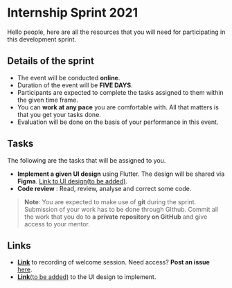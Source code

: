 # Internship Sprint 2021
Hello people, here are all the resources that you will need for participating in this development sprint. 

## Details of the sprint
- The event will be conducted **online**.  
- Duration of the event will be **FIVE DAYS**. 
- Participants are expected to complete the tasks assigned to them within the given time frame.
- You can **work at any pace** you are comfortable with. All that matters is that you get your tasks done.
- Evaluation will be done on the basis of your performance in this event.

## Tasks 
The following are the tasks that will be assigned to you.
- **Implement a given UI design** using Flutter. The design will be shared via **Figma**. [Link to UI design(to be added)]().
- **Code review** : Read, review, analyse and correct some code.

>**Note**: You are expected to make use of **git** during the sprint. Submission of your work has to be done through GIthub. Commit all the work that you do to **a private repository on GitHub** and give access to your mentor.

<!-- https://www.figma.com/file/yGF056eyva8XaogDWB00Ia/NaturWooden?node-id=0%3A1 -->
## Links
- [**Link**](https://drive.google.com/file/d/1j3B5hdRiNs9B-vw2Mp1l4U9E1fu1uTvZ/view) to recording of welcome session. Need access? **Post an issue** [here](https://github.com/TATOS-Technologies/intern-sprint-21/issues).
- [**Link**(to be added)]() to the UI design to implement.
